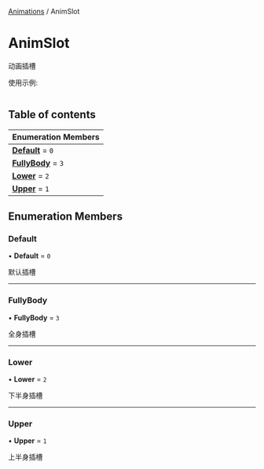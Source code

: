 [Animations](../groups/Core.Animations.md) / AnimSlot

# AnimSlot <Badge type="tip" text="Enumeration" /> <Score text="AnimSlot" />

动画插槽

使用示例:
```ts
```

## Table of contents

| Enumeration Members |
| :-----|
| **[Default](mw.AnimSlot.md#default)** = ``0`` <br> |
| **[FullyBody](mw.AnimSlot.md#fullybody)** = ``3`` <br> |
| **[Lower](mw.AnimSlot.md#lower)** = ``2`` <br> |
| **[Upper](mw.AnimSlot.md#upper)** = ``1`` <br> |

## Enumeration Members

### Default <Score text="Default" /> 

• **Default** = ``0``

默认插槽

___

### FullyBody <Score text="FullyBody" /> 

• **FullyBody** = ``3``

全身插槽

___

### Lower <Score text="Lower" /> 

• **Lower** = ``2``

下半身插槽

___

### Upper <Score text="Upper" /> 

• **Upper** = ``1``

上半身插槽
